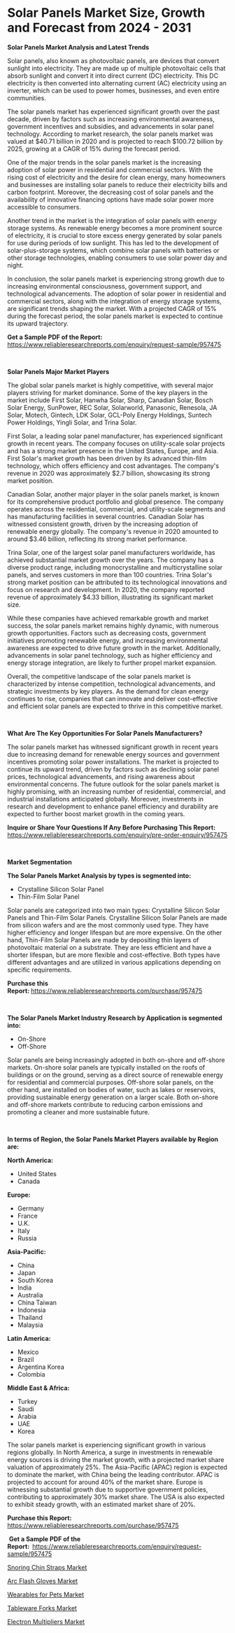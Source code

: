 <p><h1>Solar Panels Market Size, Growth and Forecast from 2024 - 2031</h1></p><p><strong>Solar Panels Market Analysis and Latest Trends</strong></p>
<p><p>Solar panels, also known as photovoltaic panels, are devices that convert sunlight into electricity. They are made up of multiple photovoltaic cells that absorb sunlight and convert it into direct current (DC) electricity. This DC electricity is then converted into alternating current (AC) electricity using an inverter, which can be used to power homes, businesses, and even entire communities.</p><p>The solar panels market has experienced significant growth over the past decade, driven by factors such as increasing environmental awareness, government incentives and subsidies, and advancements in solar panel technology. According to market research, the solar panels market was valued at $40.71 billion in 2020 and is projected to reach $100.72 billion by 2025, growing at a CAGR of 15% during the forecast period.</p><p>One of the major trends in the solar panels market is the increasing adoption of solar power in residential and commercial sectors. With the rising cost of electricity and the desire for clean energy, many homeowners and businesses are installing solar panels to reduce their electricity bills and carbon footprint. Moreover, the decreasing cost of solar panels and the availability of innovative financing options have made solar power more accessible to consumers.</p><p>Another trend in the market is the integration of solar panels with energy storage systems. As renewable energy becomes a more prominent source of electricity, it is crucial to store excess energy generated by solar panels for use during periods of low sunlight. This has led to the development of solar-plus-storage systems, which combine solar panels with batteries or other storage technologies, enabling consumers to use solar power day and night.</p><p>In conclusion, the solar panels market is experiencing strong growth due to increasing environmental consciousness, government support, and technological advancements. The adoption of solar power in residential and commercial sectors, along with the integration of energy storage systems, are significant trends shaping the market. With a projected CAGR of 15% during the forecast period, the solar panels market is expected to continue its upward trajectory.</p></p>
<p><strong>Get a Sample PDF of the Report:&nbsp;</strong> <a href="https://www.reliableresearchreports.com/enquiry/request-sample/957475">https://www.reliableresearchreports.com/enquiry/request-sample/957475</a></p>
<p>&nbsp;</p>
<p><strong>Solar Panels Major Market Players</strong></p>
<p><p>The global solar panels market is highly competitive, with several major players striving for market dominance. Some of the key players in the market include First Solar, Hanwha Solar, Sharp, Canadian Solar, Bosch Solar Energy, SunPower, REC Solar, Solarworld, Panasonic, Renesola, JA Solar, Motech, Gintech, LDK Solar, GCL-Poly Energy Holdings, Suntech Power Holdings, Yingli Solar, and Trina Solar.</p><p>First Solar, a leading solar panel manufacturer, has experienced significant growth in recent years. The company focuses on utility-scale solar projects and has a strong market presence in the United States, Europe, and Asia. First Solar's market growth has been driven by its advanced thin-film technology, which offers efficiency and cost advantages. The company's revenue in 2020 was approximately $2.7 billion, showcasing its strong market position.</p><p>Canadian Solar, another major player in the solar panels market, is known for its comprehensive product portfolio and global presence. The company operates across the residential, commercial, and utility-scale segments and has manufacturing facilities in several countries. Canadian Solar has witnessed consistent growth, driven by the increasing adoption of renewable energy globally. The company's revenue in 2020 amounted to around $3.46 billion, reflecting its strong market performance.</p><p>Trina Solar, one of the largest solar panel manufacturers worldwide, has achieved substantial market growth over the years. The company has a diverse product range, including monocrystalline and multicrystalline solar panels, and serves customers in more than 100 countries. Trina Solar's strong market position can be attributed to its technological innovations and focus on research and development. In 2020, the company reported revenue of approximately $4.33 billion, illustrating its significant market size.</p><p>While these companies have achieved remarkable growth and market success, the solar panels market remains highly dynamic, with numerous growth opportunities. Factors such as decreasing costs, government initiatives promoting renewable energy, and increasing environmental awareness are expected to drive future growth in the market. Additionally, advancements in solar panel technology, such as higher efficiency and energy storage integration, are likely to further propel market expansion.</p><p>Overall, the competitive landscape of the solar panels market is characterized by intense competition, technological advancements, and strategic investments by key players. As the demand for clean energy continues to rise, companies that can innovate and deliver cost-effective and efficient solar panels are expected to thrive in this competitive market.</p></p>
<p>&nbsp;</p>
<p><strong>What Are The Key Opportunities For Solar Panels Manufacturers?</strong></p>
<p><p>The solar panels market has witnessed significant growth in recent years due to increasing demand for renewable energy sources and government incentives promoting solar power installations. The market is projected to continue its upward trend, driven by factors such as declining solar panel prices, technological advancements, and rising awareness about environmental concerns. The future outlook for the solar panels market is highly promising, with an increasing number of residential, commercial, and industrial installations anticipated globally. Moreover, investments in research and development to enhance panel efficiency and durability are expected to further boost market growth in the coming years.</p></p>
<p><strong>Inquire or Share Your Questions If Any Before Purchasing This Report:</strong> <a href="https://www.reliableresearchreports.com/enquiry/pre-order-enquiry/957475">https://www.reliableresearchreports.com/enquiry/pre-order-enquiry/957475</a></p>
<p>&nbsp;</p>
<p><strong>Market Segmentation</strong></p>
<p><strong>The Solar Panels Market Analysis by types is segmented into:</strong></p>
<p><ul><li>Crystalline Silicon Solar Panel</li><li>Thin-Film Solar Panel</li></ul></p>
<p><p>Solar panels are categorized into two main types: Crystalline Silicon Solar Panels and Thin-Film Solar Panels. Crystalline Silicon Solar Panels are made from silicon wafers and are the most commonly used type. They have higher efficiency and longer lifespan but are more expensive. On the other hand, Thin-Film Solar Panels are made by depositing thin layers of photovoltaic material on a substrate. They are less efficient and have a shorter lifespan, but are more flexible and cost-effective. Both types have different advantages and are utilized in various applications depending on specific requirements.</p></p>
<p><strong>Purchase this Report:&nbsp;</strong><a href="https://www.reliableresearchreports.com/purchase/957475">https://www.reliableresearchreports.com/purchase/957475</a></p>
<p>&nbsp;</p>
<p><strong>The Solar Panels Market Industry Research by Application is segmented into:</strong></p>
<p><ul><li>On-Shore</li><li>Off-Shore</li></ul></p>
<p><p>Solar panels are being increasingly adopted in both on-shore and off-shore markets. On-shore solar panels are typically installed on the roofs of buildings or on the ground, serving as a direct source of renewable energy for residential and commercial purposes. Off-shore solar panels, on the other hand, are installed on bodies of water, such as lakes or reservoirs, providing sustainable energy generation on a larger scale. Both on-shore and off-shore markets contribute to reducing carbon emissions and promoting a cleaner and more sustainable future.</p></p>
<p>&nbsp;</p>
<p><strong>In terms of Region, the Solar Panels Market Players available by Region are:</strong></p>
<p>
    <p> <strong> North America: </strong>
        <ul>
            <li>United States</li>
            <li>Canada</li>
        </ul>
        </p> 
    <p> <strong> Europe: </strong>
        <ul>
            <li>Germany</li>
            <li>France</li>
            <li>U.K.</li>
            <li>Italy</li>
            <li>Russia</li>
        </ul>
        </p> 
    <p> <strong> Asia-Pacific: </strong>
        <ul>
            <li>China</li>
            <li>Japan</li>
            <li>South Korea</li>
            <li>India</li>
            <li>Australia</li>
            <li>China Taiwan</li>
            <li>Indonesia</li>
            <li>Thailand</li>
            <li>Malaysia</li>
        </ul>
        </p> 
    <p> <strong> Latin America: </strong>
        <ul>
            <li>Mexico</li>
            <li>Brazil</li>
            <li>Argentina Korea</li>
            <li>Colombia</li>
        </ul>
        </p> 
    <p> <strong> Middle East & Africa: </strong>
        <ul>
            <li>Turkey</li>
            <li>Saudi</li>
            <li>Arabia</li>
            <li>UAE</li>
            <li>Korea</li>
        </ul>
    </p>
    </p>
<p><p>The solar panels market is experiencing significant growth in various regions globally. In North America, a surge in investments in renewable energy sources is driving the market growth, with a projected market share valuation of approximately 25%. The Asia-Pacific (APAC) region is expected to dominate the market, with China being the leading contributor. APAC is projected to account for around 40% of the market share. Europe is witnessing substantial growth due to supportive government policies, contributing to approximately 30% market share. The USA is also expected to exhibit steady growth, with an estimated market share of 20%.</p></p>
<p><strong>Purchase this Report: </strong><a href="https://www.reliableresearchreports.com/purchase/957475">https://www.reliableresearchreports.com/purchase/957475</a></p>
<p>&nbsp;<strong>Get a Sample PDF of the Report:&nbsp;&nbsp;</strong><a href="https://www.reliableresearchreports.com/enquiry/request-sample/957475">https://www.reliableresearchreports.com/enquiry/request-sample/957475</a></p>
<p><strong></strong></p>
<p><p><a href="https://medium.com/@beauhagenes2023/snoring-chin-straps-market-size-reveals-the-best-marketing-channels-in-global-industry-62c507ebd889">Snoring Chin Straps Market</a></p><p><a href="https://medium.com/@beauhagenes2023/arc-flash-gloves-market-report-reveals-the-latest-trends-and-growth-opportunities-of-this-market-c670dfc24c1d">Arc Flash Gloves Market</a></p><p><a href="https://medium.com/@lauryframi644/wearables-for-pets-market-competitive-analysis-market-trends-and-forecast-to-2031-027c9ef54f74">Wearables for Pets Market</a></p><p><a href="https://medium.com/@beauhagenes2023/analyzing-tableware-forks-market-global-industry-perspective-and-forecast-2024-to-2031-d45299ea10d7">Tableware Forks Market</a></p><p><a href="https://medium.com/@lauryframi644/electron-multipliers-market-insights-into-market-cagr-market-trends-and-growth-strategies-aa965805878a">Electron Multipliers Market</a></p></p>